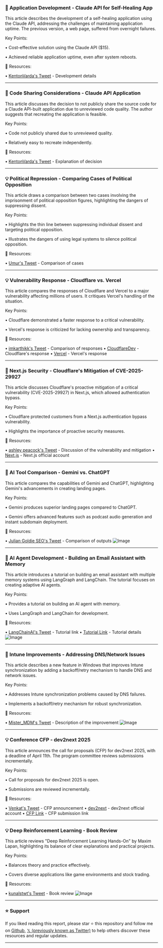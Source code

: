 ### 🤖 Application Development - Claude API for Self-Healing App

This article describes the development of a self-healing application using the Claude API, addressing the challenges of maintaining application uptime.  The previous version, a web page, suffered from overnight failures.

Key Points:

• Cost-effective solution using the Claude API ($15).

• Achieved reliable application uptime, even after system reboots.


🔗 Resources:

• [KentonVarda's Tweet](https://x.com/KentonVarda/status/1903669485350887486) - Development details


---

### 🤖 Code Sharing Considerations -  Claude API Application

This article discusses the decision to not publicly share the source code for a Claude API-built application due to unreviewed code quality.  The author suggests that recreating the application is feasible.


Key Points:

• Code not publicly shared due to unreviewed quality.

•  Relatively easy to recreate independently.


🔗 Resources:

• [KentonVarda's Tweet](https://x.com/KentonVarda/status/1903670069093191988) - Explanation of decision


---

### 💡 Political Repression - Comparing Cases of Political Opposition

This article draws a comparison between two cases involving the imprisonment of political opposition figures, highlighting the dangers of suppressing dissent.

Key Points:

•  Highlights the thin line between suppressing individual dissent and targeting political opposition.

•  Illustrates the dangers of using legal systems to silence political opposition.


🔗 Resources:

• [Umur's Tweet](https://x.com/umurc/status/1903668426528423988) - Comparison of cases


---

### 💡 Vulnerability Response - Cloudflare vs. Vercel

This article compares the responses of Cloudflare and Vercel to a major vulnerability affecting millions of users.  It critiques Vercel's handling of the situation.


Key Points:

• Cloudflare demonstrated a faster response to a critical vulnerability.

• Vercel's response is criticized for lacking ownership and transparency.


🔗 Resources:

• [imkarthikk's Tweet](https://x.com/imkarthikk/status/1903534820304760869) - Comparison of responses
• [CloudflareDev](https://x.com/CloudflareDev) - Cloudflare's response
• [Vercel](https://x.com/vercel) - Vercel's response


---

### 🤖 Next.js Security - Cloudflare's Mitigation of CVE-2025-29927

This article discusses Cloudflare's proactive mitigation of a critical vulnerability (CVE-2025-29927) in Next.js, which allowed authentication bypass.

Key Points:

• Cloudflare protected customers from a Next.js authentication bypass vulnerability.

•  Highlights the importance of proactive security measures.



🔗 Resources:

• [ashley peacock's Tweet](https://x.com/_ashleypeacock/status/1903497109820891318) - Discussion of the vulnerability and mitigation
• [Next.js](https://x.com/nextjs) - Next.js official account


---

### 🚀 AI Tool Comparison - Gemini vs. ChatGPT

This article compares the capabilities of Gemini and ChatGPT, highlighting Gemini's advancements in creating landing pages.

Key Points:

• Gemini produces superior landing pages compared to ChatGPT.

• Gemini offers advanced features such as podcast audio generation and instant subdomain deployment.


🔗 Resources:

• [Julian Goldie SEO's Tweet](https://x.com/JulianGoldieSEO/status/1903265377528033297) - Comparison of outputs
![Image](https://pbs.twimg.com/amplify_video_thumb/1902730481055268864/img/jXJCy6DgxbkhgPQs.jpg)


---

### 🤖 AI Agent Development - Building an Email Assistant with Memory

This article introduces a tutorial on building an email assistant with multiple memory systems using LangGraph and LangChain.  The tutorial focuses on creating adaptive AI agents.


Key Points:

•  Provides a tutorial on building an AI agent with memory.

• Uses LangGraph and LangChain for development.


🔗 Resources:

• [LangChainAI's Tweet](https://x.com/LangChainAI/status/1903552265518023045) - Tutorial link
• [Tutorial Link](https://open.substack.com/pub/diamantai/p/building-an-ai-agent-with-memory…) - Tutorial details
![Image](https://pbs.twimg.com/media/GmrGsoJWwAAoVlm?format=jpg&name=small)


---

### 🤖 Intune Improvements - Addressing DNS/Network Issues

This article describes a new feature in Windows that improves Intune synchronization by adding a backoff/retry mechanism to handle DNS and network issues.

Key Points:

•  Addresses Intune synchronization problems caused by DNS failures.

•  Implements a backoff/retry mechanism for robust synchronization.


🔗 Resources:

• [Mister_MDM's Tweet](https://x.com/Mister_MDM/status/1902642141639188876) - Description of the improvement
![Image](https://pbs.twimg.com/media/GmeKLXZWYAAFPex?format=jpg&name=small)


---

### 💡 Conference CFP - dev2next 2025

This article announces the call for proposals (CFP) for dev2next 2025,  with a deadline of April 11th.  The program committee reviews submissions incrementally.

Key Points:

•  Call for proposals for dev2next 2025 is open.

•  Submissions are reviewed incrementally.



🔗 Resources:

• [Venkat's Tweet](https://x.com/venkat_s/status/1903478362997489924) - CFP announcement
• [dev2next](https://x.com/dev2next) - dev2next official account
• [CFP Link](https://t.co/QT6KRJPtnz) - CFP submission link


---

### 💡 Deep Reinforcement Learning - Book Review

This article reviews "Deep Reinforcement Learning Hands-On" by Maxim Lapan, highlighting its balance of clear explanations and practical projects.


Key Points:

•  Balances theory and practice effectively.

•  Covers diverse applications like game environments and stock trading.


🔗 Resources:

• [kunalstwt's Tweet](https://x.com/kunalstwt/status/1903510651282366939) - Book review
![Image](https://pbs.twimg.com/media/GmqgvrfawAEd7CE?format=jpg&name=small)


---

### ⭐️ Support

If you liked reading this report, please star ⭐️ this repository and follow me on [Github](https://github.com/Drix10), [𝕏 (previously known as Twitter)](https://x.com/DRIX_10_) to help others discover these resources and regular updates.

---
